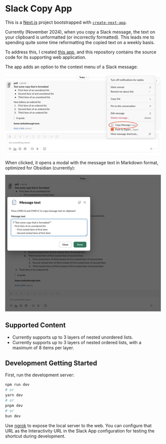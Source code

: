 
# Slack Copy App

This is a [Next.js](https://nextjs.org) project bootstrapped with [`create-next-app`](https://nextjs.org/docs/app/api-reference/cli/create-next-app).

Currently (November 2024), when you copy a Slack message, the text on your clipboard is unformatted (or incorrectly formatted). This leads me to spending quite some time reformatting the copied text on a weekly basis.

To address this, I created [this app](https://slack.com/marketplace/A080KJS0VJM-copy), and this repository contains the source code for its supporting web application.

The app adds an option to the context menu of a Slack message:

![Shortcut screenshot](./readme-images/slack-copy-app-shortcut-screenshot.png)

When clicked, it opens a modal with the message text in Markdown format, optimized for Obsidian (currently):

![Shortcut screenshot](./readme-images/slack-copy-app-result-screenshot.png)

## Supported Content

- Currently supports up to 3 layers of nested unordered lists.
- Currently supports up to 3 layers of nested ordered lists, with a maximum of 8 items per layer.

## Development Getting Started

First, run the development server:

```bash
npm run dev
# or
yarn dev
# or
pnpm dev
# or
bun dev
```

Use [ngrok](https://ngrok.com/) to expose the local server to the web. You can configure that URL as the Interactivity URL in the Slack App configuration for testing the shortcut during development.
